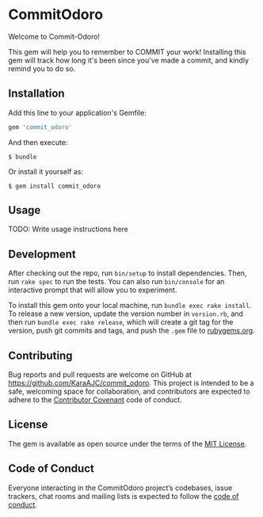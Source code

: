 # CommitOdoro

Welcome to Commit-Odoro!

This gem will help you to remember to COMMIT your work! Installing this gem will track how long it's been since you've made a commit, and kindly remind you to do so.

## Installation

Add this line to your application's Gemfile:

```ruby
gem 'commit_odoro'
```

And then execute:

    $ bundle

Or install it yourself as:

    $ gem install commit_odoro

## Usage

TODO: Write usage instructions here


## Development

After checking out the repo, run `bin/setup` to install dependencies. Then, run `rake spec` to run the tests. You can also run `bin/console` for an interactive prompt that will allow you to experiment.

To install this gem onto your local machine, run `bundle exec rake install`. To release a new version, update the version number in `version.rb`, and then run `bundle exec rake release`, which will create a git tag for the version, push git commits and tags, and push the `.gem` file to [rubygems.org](https://rubygems.org).

## Contributing

Bug reports and pull requests are welcome on GitHub at https://github.com/KaraAJC/commit_odoro. This project is intended to be a safe, welcoming space for collaboration, and contributors are expected to adhere to the [Contributor Covenant](http://contributor-covenant.org) code of conduct.

## License

The gem is available as open source under the terms of the [MIT License](https://opensource.org/licenses/MIT).

## Code of Conduct

Everyone interacting in the CommitOdoro project’s codebases, issue trackers, chat rooms and mailing lists is expected to follow the [code of conduct](https://github.com/KaraAJC/commit_odoro/blob/master/CODE_OF_CONDUCT.md).
